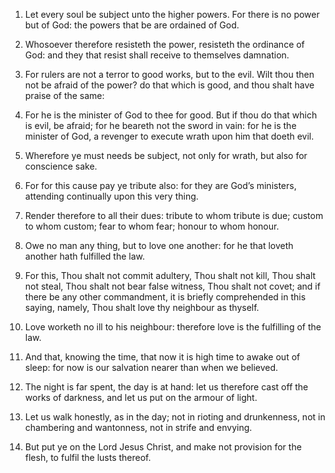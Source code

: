 1. Let every soul be subject unto the higher powers. For there is no
power but of God: the powers that be are ordained of God.

2. Whosoever therefore resisteth the power, resisteth the ordinance
of God: and they that resist shall receive to themselves damnation.

3. For rulers are not a terror to good works, but to the evil. Wilt
thou then not be afraid of the power? do that which is good, and thou
shalt have praise of the same:

4. For he is the minister of God to
thee for good. But if thou do that which is evil, be afraid; for he
beareth not the sword in vain: for he is the minister of God, a
revenger to execute wrath upon him that doeth evil.

5. Wherefore ye must needs be subject, not only for wrath, but also
for conscience sake.

6. For for this cause pay ye tribute also: for they are God’s
ministers, attending continually upon this very thing.

7. Render therefore to all their dues: tribute to whom tribute is
due; custom to whom custom; fear to whom fear; honour to whom honour.

8. Owe no man any thing, but to love one another: for he that loveth
another hath fulfilled the law.

9. For this, Thou shalt not commit adultery, Thou shalt not kill,
Thou shalt not steal, Thou shalt not bear false witness, Thou shalt
not covet; and if there be any other commandment, it is briefly
comprehended in this saying, namely, Thou shalt love thy neighbour as
thyself.

10. Love worketh no ill to his neighbour: therefore love is the
fulfilling of the law.

11. And that, knowing the time, that now it is high time to awake
out of sleep: for now is our salvation nearer than when we believed.

12. The night is far spent, the day is at hand: let us therefore
cast off the works of darkness, and let us put on the armour of light.

13. Let us walk honestly, as in the day; not in rioting and
drunkenness, not in chambering and wantonness, not in strife and
envying.

14. But put ye on the Lord Jesus Christ, and make not provision for
the flesh, to fulfil the lusts thereof.